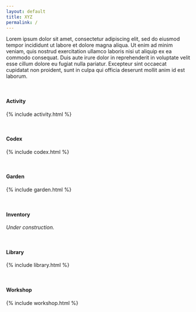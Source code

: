 ```yaml
---
layout: default
title: XYZ
permalink: /
---
```


Lorem ipsum dolor sit amet, consectetur adipiscing elit, sed do eiusmod tempor incididunt ut labore et dolore magna aliqua. Ut enim ad minim veniam, quis nostrud exercitation ullamco laboris nisi ut aliquip ex ea commodo consequat. Duis aute irure dolor in reprehenderit in voluptate velit esse cillum dolore eu fugiat nulla pariatur. Excepteur sint occaecat cupidatat non proident, sunt in culpa qui officia deserunt mollit anim id est laborum.

<br>


#### Activity

{% include activity.html %}

<br>


#### Codex

{% include codex.html %}

<br>


#### Garden

{% include garden.html %}

<br>


#### Inventory

*Under construction.*

<br>


#### Library

{% include library.html %}

<br>


#### Workshop

{% include workshop.html %}
